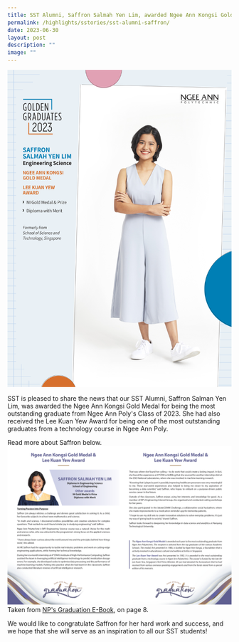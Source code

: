 ```yaml
---
title: SST Alumni, Saffron Salmah Yen Lim, awarded Ngee Ann Kongsi Gold Medal
permalink: /highlights/sstories/sst-alumni-saffron/
date: 2023-06-30
layout: post
description: ""
image: ""
---
```

![](/images/saffron%20salmah%20yen%20lim-2.png)

SST is pleased to share the news that our SST Alumni, Saffron Salman Yen Lim, was awarded the Ngee Ann Kongsi Gold Medal for being the most outstanding graduate from Ngee Ann Poly's Class of 2023. She had also received the Lee Kuan Yew Award for being one of the most outstanding graduates from a technology course in Ngee Ann Poly. 

Read more about Saffron below. 
![](/images/np%20year%20book%20saffron.png)Taken from [NP's Graduation E-Book](https://www.np.edu.sg/graduation/ebook), on page 8.

We would like to congratulate Saffron for her hard work and success, and we hope that she will serve as an inspiration to all our SST students!